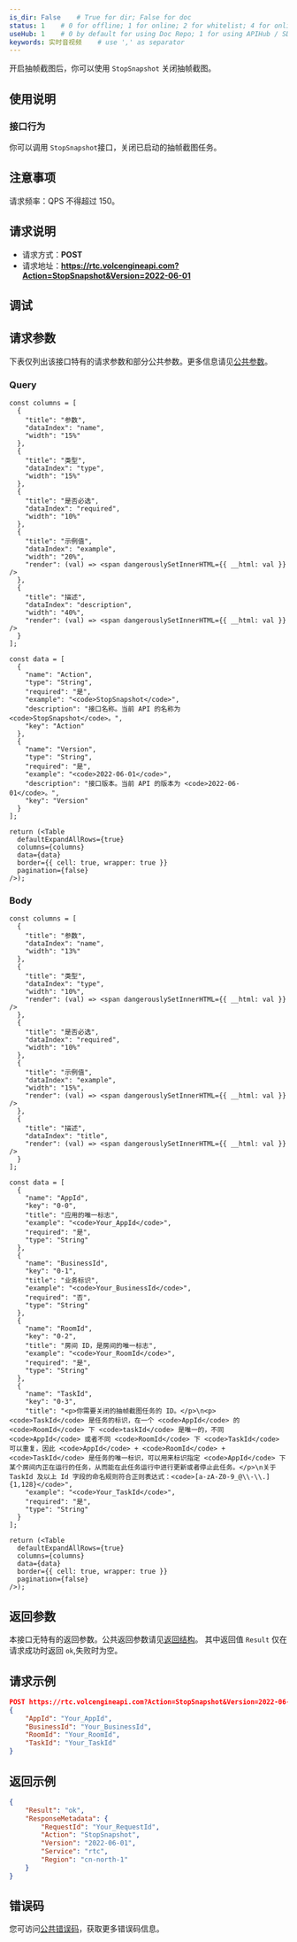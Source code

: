 ```yaml
---
is_dir: False    # True for dir; False for doc
status: 1    # 0 for offline; 1 for online; 2 for whitelist; 4 for online but hidden in TOC
useHub: 1    # 0 by default for using Doc Repo; 1 for using APIHub / SDKHub.
keywords: 实时音视频    # use ',' as separator
---
```




开启抽帧截图后，你可以使用 `StopSnapshot` 关闭抽帧截图。
## 使用说明
### 接口行为
你可以调用 `StopSnapshot`接口，关闭已启动的抽帧截图任务。

## 注意事项
请求频率：QPS 不得超过 150。
## 请求说明
- 请求方式：**POST**
- 请求地址：**https://rtc.volcengineapi.com?Action=StopSnapshot&Version=2022-06-01**
## 调试

<APILink link="https://api.volcengine.com/api-explorer/debug?action=StopSnapshot&serviceCode=rtc&version=2022-06-01&groupName=抽帧截图" />

## 请求参数
下表仅列出该接口特有的请求参数和部分公共参数。更多信息请见[公共参数](1178321)。
### Query
```mixin-react
const columns = [
  {
    "title": "参数",
    "dataIndex": "name",
    "width": "15%"
  },
  {
    "title": "类型",
    "dataIndex": "type",
    "width": "15%"
  },
  {
    "title": "是否必选",
    "dataIndex": "required",
    "width": "10%"
  },
  {
    "title": "示例值",
    "dataIndex": "example",
    "width": "20%",
    "render": (val) => <span dangerouslySetInnerHTML={{ __html: val }} />
  },
  {
    "title": "描述",
    "dataIndex": "description",
    "width": "40%",
    "render": (val) => <span dangerouslySetInnerHTML={{ __html: val }} />
  }
];
    
const data = [
  {
    "name": "Action",
    "type": "String",
    "required": "是",
    "example": "<code>StopSnapshot</code>",
    "description": "接口名称。当前 API 的名称为 <code>StopSnapshot</code>。",
    "key": "Action"
  },
  {
    "name": "Version",
    "type": "String",
    "required": "是",
    "example": "<code>2022-06-01</code>",
    "description": "接口版本。当前 API 的版本为 <code>2022-06-01</code>。",
    "key": "Version"
  }
];

return (<Table
  defaultExpandAllRows={true}
  columns={columns}
  data={data}
  border={{ cell: true, wrapper: true }}
  pagination={false}
/>);
```
### Body
```mixin-react
const columns = [
  {
    "title": "参数",
    "dataIndex": "name",
    "width": "13%"
  },
  {
    "title": "类型",
    "dataIndex": "type",
    "width": "10%",
    "render": (val) => <span dangerouslySetInnerHTML={{ __html: val }} />
  },
  {
    "title": "是否必选",
    "dataIndex": "required",
    "width": "10%"
  },
  {
    "title": "示例值",
    "dataIndex": "example",
    "width": "15%",
    "render": (val) => <span dangerouslySetInnerHTML={{ __html: val }} />
  },
  {
    "title": "描述",
    "dataIndex": "title",
    "render": (val) => <span dangerouslySetInnerHTML={{ __html: val }} />
  }
];
    
const data = [
  {
    "name": "AppId",
    "key": "0-0",
    "title": "应用的唯一标志",
    "example": "<code>Your_AppId</code>",
    "required": "是",
    "type": "String"
  },
  {
    "name": "BusinessId",
    "key": "0-1",
    "title": "业务标识",
    "example": "<code>Your_BusinessId</code>",
    "required": "否",
    "type": "String"
  },
  {
    "name": "RoomId",
    "key": "0-2",
    "title": "房间 ID，是房间的唯一标志",
    "example": "<code>Your_RoomId</code>",
    "required": "是",
    "type": "String"
  },
  {
    "name": "TaskId",
    "key": "0-3",
    "title": "<p>你需要关闭的抽帧截图任务的 ID。</p>\n<p><code>TaskId</code> 是任务的标识，在一个 <code>AppId</code> 的 <code>RoomId</code> 下 <code>taskId</code> 是唯一的，不同 <code>AppId</code> 或者不同 <code>RoomId</code> 下 <code>TaskId</code> 可以重复，因此 <code>AppId</code> + <code>RoomId</code> + <code>TaskId</code> 是任务的唯一标识，可以用来标识指定 <code>AppId</code> 下某个房间内正在运行的任务，从而能在此任务运行中进行更新或者停止此任务。</p>\n关于 TaskId 及以上 Id 字段的命名规则符合正则表达式：<code>[a-zA-Z0-9_@\\-\\.]{1,128}</code>",
    "example": "<code>Your_TaskId</code>",
    "required": "是",
    "type": "String"
  }
];

return (<Table
  defaultExpandAllRows={true}
  columns={columns}
  data={data}
  border={{ cell: true, wrapper: true }}
  pagination={false}
/>);
```
## 返回参数
本接口无特有的返回参数。公共返回参数请见[返回结构](1178322)。
其中返回值 `Result` 仅在请求成功时返回 `ok`,失败时为空。
## 请求示例
```json
POST https://rtc.volcengineapi.com?Action=StopSnapshot&Version=2022-06-01
{
    "AppId": "Your_AppId",
    "BusinessId": "Your_BusinessId",
    "RoomId": "Your_RoomId",
    "TaskId": "Your_TaskId"
}
```
## 返回示例
```json
{
    "Result": "ok",
    "ResponseMetadata": {
        "RequestId": "Your_RequestId",
        "Action": "StopSnapshot",
        "Version": "2022-06-01",
        "Service": "rtc",
        "Region": "cn-north-1"
    }
}
```

## 错误码
您可访问[公共错误码](https://www.volcengine.com/docs/6348/70426)，获取更多错误码信息。
<div data-source="api-doc-hub" style="display: none"></div>
